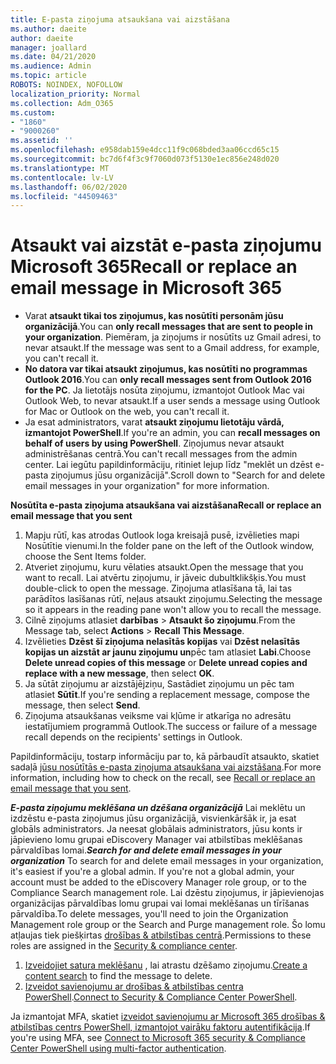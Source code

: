 ```yaml
---
title: E-pasta ziņojuma atsaukšana vai aizstāšana
ms.author: daeite
author: daeite
manager: joallard
ms.date: 04/21/2020
ms.audience: Admin
ms.topic: article
ROBOTS: NOINDEX, NOFOLLOW
localization_priority: Normal
ms.collection: Adm_O365
ms.custom:
- "1860"
- "9000260"
ms.assetid: ''
ms.openlocfilehash: e958dab159e4dcc11f9c068bded3aa06ccd65c15
ms.sourcegitcommit: bc7d6f4f3c9f7060d073f5130e1ec856e248d020
ms.translationtype: MT
ms.contentlocale: lv-LV
ms.lasthandoff: 06/02/2020
ms.locfileid: "44509463"
---
```

# <a name="recall-or-replace-an-email-message-in-microsoft-365"></a><span data-ttu-id="0ac37-102">Atsaukt vai aizstāt e-pasta ziņojumu Microsoft 365</span><span class="sxs-lookup"><span data-stu-id="0ac37-102">Recall or replace an email message in Microsoft 365</span></span>

- <span data-ttu-id="0ac37-103">Varat **atsaukt tikai tos ziņojumus, kas nosūtīti personām jūsu organizācijā**.</span><span class="sxs-lookup"><span data-stu-id="0ac37-103">You can **only recall messages that are sent to people in your organization**.</span></span> <span data-ttu-id="0ac37-104">Piemēram, ja ziņojums ir nosūtīts uz Gmail adresi, to nevar atsaukt.</span><span class="sxs-lookup"><span data-stu-id="0ac37-104">If the message was sent to a Gmail address, for example, you can't recall it.</span></span>
- <span data-ttu-id="0ac37-105">**No datora var tikai atsaukt ziņojumus, kas nosūtīti no programmas Outlook 2016**.</span><span class="sxs-lookup"><span data-stu-id="0ac37-105">You can **only recall messages sent from Outlook 2016 for the PC**.</span></span> <span data-ttu-id="0ac37-106">Ja lietotājs nosūta ziņojumu, izmantojot Outlook Mac vai Outlook Web, to nevar atsaukt.</span><span class="sxs-lookup"><span data-stu-id="0ac37-106">If a user sends a message using Outlook for Mac or Outlook on the web, you can't recall it.</span></span>
- <span data-ttu-id="0ac37-107">Ja esat administrators, varat **atsaukt ziņojumu lietotāju vārdā, izmantojot PowerShell**.</span><span class="sxs-lookup"><span data-stu-id="0ac37-107">If you're an admin, you can **recall messages on behalf of users by using PowerShell**.</span></span> <span data-ttu-id="0ac37-108">Ziņojumus nevar atsaukt administrēšanas centrā.</span><span class="sxs-lookup"><span data-stu-id="0ac37-108">You can't recall messages from the admin center.</span></span> <span data-ttu-id="0ac37-109">Lai iegūtu papildinformāciju, ritiniet lejup līdz "meklēt un dzēst e-pasta ziņojumus jūsu organizācijā".</span><span class="sxs-lookup"><span data-stu-id="0ac37-109">Scroll down to "Search for and delete email messages in your organization" for more information.</span></span>

<span data-ttu-id="0ac37-110">**Nosūtīta e-pasta ziņojuma atsaukšana vai aizstāšana**</span><span class="sxs-lookup"><span data-stu-id="0ac37-110">**Recall or replace an email message that you sent**</span></span>

1. <span data-ttu-id="0ac37-111">Mapju rūtī, kas atrodas Outlook loga kreisajā pusē, izvēlieties mapi Nosūtītie vienumi.</span><span class="sxs-lookup"><span data-stu-id="0ac37-111">In the folder pane on the left of the Outlook window, choose the Sent Items folder.</span></span>
2. <span data-ttu-id="0ac37-112">Atveriet ziņojumu, kuru vēlaties atsaukt.</span><span class="sxs-lookup"><span data-stu-id="0ac37-112">Open the message that you want to recall.</span></span> <span data-ttu-id="0ac37-113">Lai atvērtu ziņojumu, ir jāveic dubultklikšķis.</span><span class="sxs-lookup"><span data-stu-id="0ac37-113">You must double-click to open the message.</span></span> <span data-ttu-id="0ac37-114">Ziņojuma atlasīšana tā, lai tas parādītos lasīšanas rūtī, neļaus atsaukt ziņojumu.</span><span class="sxs-lookup"><span data-stu-id="0ac37-114">Selecting the message so it appears in the reading pane won't allow you to recall the message.</span></span>
3. <span data-ttu-id="0ac37-115">Cilnē ziņojums atlasiet **darbības**  >  **Atsaukt šo ziņojumu**.</span><span class="sxs-lookup"><span data-stu-id="0ac37-115">From the Message tab, select **Actions** > **Recall This Message**.</span></span>
4. <span data-ttu-id="0ac37-116">Izvēlieties **Dzēst šī ziņojuma nelasītās kopijas** vai **Dzēst nelasītās kopijas un aizstāt ar jaunu ziņojumu un**pēc tam atlasiet **Labi**.</span><span class="sxs-lookup"><span data-stu-id="0ac37-116">Choose **Delete unread copies of this message** or **Delete unread copies and replace with a new message**, then select **OK**.</span></span>
5. <span data-ttu-id="0ac37-117">Ja sūtāt ziņojumu ar aizstājējziņu, Sastādiet ziņojumu un pēc tam atlasiet **Sūtīt**.</span><span class="sxs-lookup"><span data-stu-id="0ac37-117">If you're sending a replacement message, compose the message, then select **Send**.</span></span>
6. <span data-ttu-id="0ac37-118">Ziņojuma atsaukšanas veiksme vai kļūme ir atkarīga no adresātu iestatījumiem programmā Outlook.</span><span class="sxs-lookup"><span data-stu-id="0ac37-118">The success or failure of a message recall depends on the recipients' settings in Outlook.</span></span>

<span data-ttu-id="0ac37-119">Papildinformāciju, tostarp informāciju par to, kā pārbaudīt atsaukto, skatiet sadaļā [jūsu nosūtītās e-pasta ziņojuma atsaukšana vai aizstāšana](https://support.office.com/article/35027f88-d655-4554-b4f8-6c0729a723a0).</span><span class="sxs-lookup"><span data-stu-id="0ac37-119">For more information, including how to check on the recall, see [Recall or replace an email message that you sent](https://support.office.com/article/35027f88-d655-4554-b4f8-6c0729a723a0).</span></span>

<span data-ttu-id="0ac37-120">***E-pasta ziņojumu meklēšana un dzēšana organizācijā*** Lai meklētu un izdzēstu e-pasta ziņojumus jūsu organizācijā, visvienkāršāk ir, ja esat globāls administrators. Ja neesat globālais administrators, jūsu konts ir jāpievieno lomu grupai eDiscovery Manager vai atbilstības meklēšanas pārvaldības lomai.</span><span class="sxs-lookup"><span data-stu-id="0ac37-120">***Search for and delete email messages in your organization*** To search for and delete email messages in your organization, it's easiest if you're a global admin. If you're not a global admin, your account must be added to the eDiscovery Manager role group, or to the Compliance Search management role.</span></span> <span data-ttu-id="0ac37-121">Lai dzēstu ziņojumus, ir jāpievienojas organizācijas pārvaldības lomu grupai vai lomai meklēšanas un tīrīšanas pārvaldība.</span><span class="sxs-lookup"><span data-stu-id="0ac37-121">To delete messages, you'll need to join the Organization Management role group or the Search and Purge management role.</span></span> <span data-ttu-id="0ac37-122">Šo lomu atļaujas tiek piešķirtas [drošības & atbilstības centrā](https://protection.office.com/).</span><span class="sxs-lookup"><span data-stu-id="0ac37-122">Permissions to these roles are assigned in the [Security & compliance center](https://protection.office.com/).</span></span>

1. <span data-ttu-id="0ac37-123">[Izveidojiet satura meklēšanu](https://docs.microsoft.com/microsoft-365/compliance/content-search) , lai atrastu dzēšamo ziņojumu.</span><span class="sxs-lookup"><span data-stu-id="0ac37-123">[Create a content search](https://docs.microsoft.com/microsoft-365/compliance/content-search) to find the message to delete.</span></span>
2. <span data-ttu-id="0ac37-124">[Izveidot savienojumu ar drošības & atbilstības centra PowerShell](https://docs.microsoft.com/powershell/exchange/office-365-scc/connect-to-scc-powershell/connect-to-scc-powershell?view=exchange-ps).</span><span class="sxs-lookup"><span data-stu-id="0ac37-124">[Connect to Security & Compliance Center PowerShell](https://docs.microsoft.com/powershell/exchange/office-365-scc/connect-to-scc-powershell/connect-to-scc-powershell?view=exchange-ps).</span></span> 

<span data-ttu-id="0ac37-125">Ja izmantojat MFA, skatiet [izveidot savienojumu ar Microsoft 365 drošības & atbilstības centrs PowerShell, izmantojot vairāku faktoru autentifikācija](https://docs.microsoft.com/powershell/exchange/office-365-scc/connect-to-scc-powershell/mfa-connect-to-scc-powershell?view=exchange-ps).</span><span class="sxs-lookup"><span data-stu-id="0ac37-125">If you're using MFA, see [Connect to Microsoft 365 security & Compliance Center PowerShell using multi-factor authentication](https://docs.microsoft.com/powershell/exchange/office-365-scc/connect-to-scc-powershell/mfa-connect-to-scc-powershell?view=exchange-ps).</span></span> 
